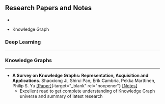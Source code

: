 ## Research Papers and Notes

-

- Knowledge Graph

### Deep Learning

---

### Knowledge Graphs

---

- **A Survey on Knowledge Graphs: Representation, Acquisition and Applications**. Shaoxiong Ji, Shirui Pan, Erik Cambria, Pekka Marttinen, Philip S. Yu [[Paper]](https://arxiv.org/pdf/2002.00388.pdf){:target="\_blank" rel="noopener"} [[Notes]](/A-Survey-on-Knowledge-Graphs-Representation-Acquisition-and-Applications/README.md)
  - Excellent read to get complete understanding of Knowledge Graph universe and summary of latest research
